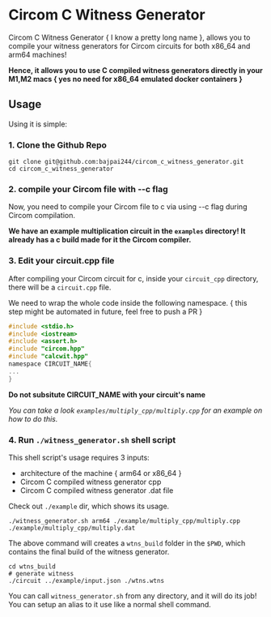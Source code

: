 # Circom C Witness Generator

Circom C Witness Generator { I know a pretty long name }, allows you to compile your witness generators for Circom circuits for both x86_64 and arm64 machines!

**Hence, it allows you to use C compiled witness generators directly in your M1,M2 macs { yes no need for x86_64 emulated docker containers }**


## Usage

Using it is simple:

### 1. Clone the Github Repo

```shell
git clone git@github.com:bajpai244/circom_c_witness_generator.git
cd circom_c_witness_generator
```

### 2. compile your Circom file with --c flag

Now, you need to compile your Circom file to c via using --c flag during Circom compilation.

**We have an example multiplication circuit in the `examples` directory! It already has a c build made for it the Circom compiler.**

### 3. Edit your circuit.cpp file

After compiling your Circom circuit for c, inside your `circuit_cpp` directory, there will be a `circuit.cpp` file. 

We need to wrap the whole code inside the following namespace. { this step might be automated in future, feel free to push a PR }

```c
#include <stdio.h>
#include <iostream>
#include <assert.h>
#include "circom.hpp"
#include "calcwit.hpp"
namespace CIRCUIT_NAME{
...
}
```

**Do not subsitute CIRCUIT_NAME with your circuit's name**

*You can take a look `examples/multiply_cpp/multiply.cpp` for an example on how to do this.*

### 4. Run `./witness_generator.sh` shell script

This shell script's usage requires 3 inputs:
- architecture of the machine { arm64 or x86_64 }
- Circom C compiled witness generator cpp
- Circom C compiled witness generator .dat file

Check out `./example` dir, which shows its usage.

```shell
./witness_generator.sh arm64 ./example/multiply_cpp/multiply.cpp ./example/multiply_cpp/multiply.dat
```

The above command will creates a `wtns_build` folder in the `$PWD`, which contains the final build of the witness generator.

```shell
cd wtns_build
# generate witness
./circuit ../example/input.json ./wtns.wtns
```

You can call `witness_generator.sh` from any directory, and it will do its job! You can setup an alias to it use like a normal shell command.

